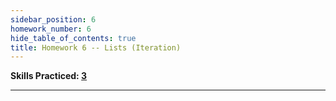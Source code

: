 ```yaml
---
sidebar_position: 6
homework_number: 6
hide_table_of_contents: true
title: Homework 6 -- Lists (Iteration)
---
```



**Skills Practiced: [3](/skills/#(3))**

---
